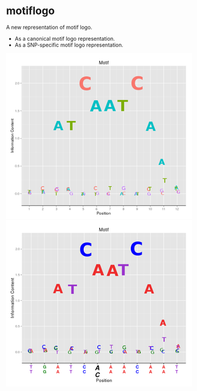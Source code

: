motiflogo
=========

A new representation of motif logo.

- As a canonical motif logo representation.
- As a SNP-specific motif logo representation.


![Type 1 motiflogo](figure/motiflogo1.png)
![Type 2 motiflogo](figure/motiflogo2.png)